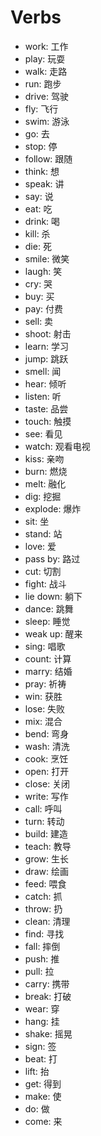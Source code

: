 # Verbs

-   work: 工作
-   play: 玩耍
-   walk: 走路
-   run: 跑步
-   drive: 驾驶
-   fly: 飞行
-   swim: 游泳
-   go: 去
-   stop: 停
-   follow: 跟随
-   think: 想
-   speak: 讲
-   say: 说
-   eat: 吃
-   drink: 喝
-   kill: 杀
-   die: 死
-   smile: 微笑
-   laugh: 笑
-   cry: 哭
-   buy: 买
-   pay: 付费
-   sell: 卖
-   shoot: 射击
-   learn: 学习
-   jump: 跳跃
-   smell: 闻
-   hear: 倾听
-   listen: 听
-   taste: 品尝
-   touch: 触摸
-   see: 看见
-   watch: 观看电视
-   kiss: 亲吻
-   burn: 燃烧
-   melt: 融化
-   dig: 挖掘
-   explode: 爆炸
-   sit: 坐
-   stand: 站
-   love: 爱
-   pass by: 路过
-   cut: 切割
-   fight: 战斗
-   lie down: 躺下
-   dance: 跳舞
-   sleep: 睡觉
-   weak up: 醒来
-   sing: 唱歌
-   count: 计算
-   marry: 结婚
-   pray: 祈祷
-   win: 获胜
-   lose: 失败
-   mix: 混合
-   bend: 弯身
-   wash: 清洗
-   cook: 烹饪
-   open: 打开
-   close: 关闭
-   write: 写作
-   call: 呼叫
-   turn: 转动
-   build: 建造
-   teach: 教导
-   grow: 生长
-   draw: 绘画
-   feed: 喂食
-   catch: 抓
-   throw: 扔
-   clean: 清理
-   find: 寻找
-   fall: 摔倒
-   push: 推
-   pull: 拉
-   carry: 携带
-   break: 打破
-   wear: 穿
-   hang: 挂
-   shake: 摇晃
-   sign: 签
-   beat: 打
-   lift: 抬
-   get: 得到
-   make: 使
-   do: 做
-   come: 来
